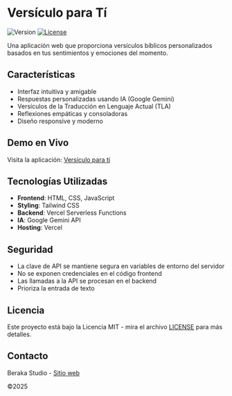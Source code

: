# Versículo para Tí
![Version](https://img.shields.io/badge/version-1.0.1-green.svg?style=flat-square)
[![License](https://img.shields.io/badge/license-MIT-blue.svg?style=flat-square)](LICENSE)

Una aplicación web que proporciona versículos bíblicos personalizados basados en tus sentimientos y emociones del momento.

## Características

- Interfaz intuitiva y amigable
- Respuestas personalizadas usando IA (Google Gemini)
- Versículos de la Traducción en Lenguaje Actual (TLA)
- Reflexiones empáticas y consoladoras
- Diseño responsive y moderno

## Demo en Vivo

Visita la aplicación: [Versículo para tí](https://versiculoparati.vercel.app/)

## Tecnologías Utilizadas

- **Frontend**: HTML, CSS, JavaScript
- **Styling**: Tailwind CSS
- **Backend**: Vercel Serverless Functions
- **IA**: Google Gemini API
- **Hosting**: Vercel

## Seguridad

- La clave de API se mantiene segura en variables de entorno del servidor
- No se exponen credenciales en el código frontend
- Las llamadas a la API se procesan en el backend
- Prioriza la entrada de texto

## Licencia

Este proyecto está bajo la Licencia MIT - mira el archivo [LICENSE](LICENSE) para más detalles.

## Contacto

Beraka Studio - [Sitio web](https://beraka.cl)

©2025
